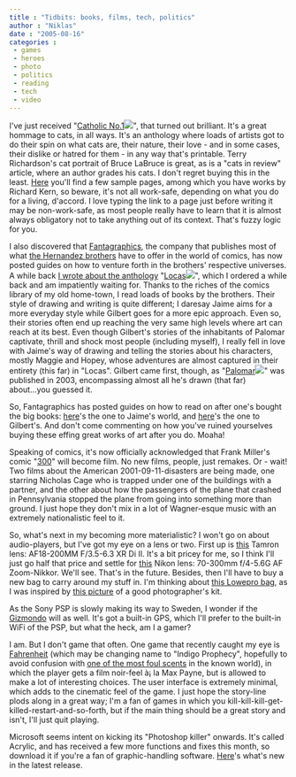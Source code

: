 ```yaml
---
title : "Tidbits: books, films, tech, politics"
author : "Niklas"
date : "2005-08-16"
categories : 
 - games
 - heroes
 - photo
 - politics
 - reading
 - tech
 - video
---
```


I've just received "[Catholic No.1](http://www.amazon.com/exec/obidos/redirect?link_code=ur2&camp=1789&tag=niklasblog-20&creative=9325&path=tg/detail/-/1933045159)![](http://www.assoc-amazon.com/e/ir?t=niklasblog-20&l=ur2&o=1)", that turned out brilliant. It's a great hommage to cats, in all ways. It's an anthology where loads of artists got to do their spin on what cats are, their nature, their love - and in some cases, their dislike or hatred for them - in any way that's printable. Terry Richardson's cat portrait of Bruce LaBruce is great, as is a "cats in review" article, where an author grades his cats. I don't regret buying this in the least. [Here](http://www.eviltwinpublications.com/CATHOLIC2_1.html) you'll find a few sample pages, among which you have works by Richard Kern, so beware, it's not all work-safe, depending on what you do for a living, d'accord. I love typing the link to a page just before writing it may be non-work-safe, as most people really have to learn that it is almost always obligatory not to take anything out of its context. That's fuzzy logic for you.

I also discovered that [Fantagraphics](http://www.fantagraphics.com), the company that publishes most of what [the Hernandez brothers](http://www.fantagraphics.com/artist/losbros/losbros.html) have to offer in the world of comics, has now posted guides on how to venture forth in the brothers' respective universes. A while back [I wrote about the anthology](https://niklasblog.com/?p=567) "[Locas](http://www.amazon.com/exec/obidos/redirect?link_code=ur2&camp=1789&tag=niklasblog-20&creative=9325&path=tg/detail/-/156097611X)![](http://www.assoc-amazon.com/e/ir?t=niklasblog-20&l=ur2&o=1)", which I ordered a while back and am impatiently waiting for. Thanks to the riches of the comics library of my old home-town, I read loads of books by the brothers. Their style of drawing and writing is quite different; I daresay Jaime aims for a more everyday style while Gilbert goes for a more epic approach. Even so, their stories often end up reaching the very same high levels where art can reach at its best. Even though Gilbert's stories of the inhabitants of Palomar captivate, thrill and shock most people (including myself), I really fell in love with Jaime's way of drawing and telling the stories about his characters, mostly Maggie and Hopey, whose adventures are almost captured in their entirety (this far) in "Locas". Gilbert came first, though, as "[Palomar](http://www.amazon.com/exec/obidos/redirect?link_code=ur2&camp=1789&tag=niklasblog-20&creative=9325&path=ASIN/1560975393)![](http://www.assoc-amazon.com/e/ir?t=niklasblog-20&l=ur2&o=1)" was published in 2003, encompassing almost all he's drawn (that far) about...you guessed it.

So, Fantagraphics has posted guides on how to read on after one's bought the big books: [here](http://www.fantagraphics.com/blog/archive/2005_08_01_fantagraphics_archive.html#112380249335003546)'s the one to Jaime's world, and [here](http://www.fantagraphics.com/blog/archive/2005_08_01_fantagraphics_archive.html#112380494268199846)'s the one to Gilbert's. And don't come commenting on how you've ruined yourselves buying these effing great works of art after you do. Moaha!

Speaking of comics, it's now officially acknowledged that Frank Miller's comic "[300](http://www.night-flight.com/fmiller/fmiller300.html)" will become film. No new films, people, just remakes. Or - wait! Two films about the American 2001-09-11-disasters are being made, one starring Nicholas Cage who is trapped under one of the buildings with a partner, and the other about how the passengers of the plane that crashed in Pennsylvania stopped the plane from going into something more than ground. I just hope they don't mix in a lot of Wagner-esque music with an extremely nationalistic feel to it.

So, what's next in my becoming more materialistic? I won't go on about audio-players, but I've got my eye on a lens or two. First up is [this](http://tamron.com/lenses/prod/18200_diII.asp) Tamron lens: AF18-200MM F/3.5-6.3 XR Di II. It's a bit pricey for me, so I think I'll just go half that price and settle for [this](http://www.nikonusa.com/template.php?cat=1&grp=5&productNr=1928) Nikon lens: 70-300mm f/4-5.6G AF Zoom-Nikkor. We'll see. That's in the future. Besides, then I'll have to buy a new bag to carry around my stuff in. I'm thinking about [this Lowepro bag](http://lowepro.com/Products/Backpacks/allWeather/CompuTrekker_AW.aspx), as I was inspired by [this picture](http://wvs.topleftpixel.com/archives/misc_entries/050813_1281.shtml) of a good photographer's kit.

As the Sony PSP is slowly making its way to Sweden, I wonder if the [Gizmondo](http://www.gizmondo.com) will as well. It's got a built-in GPS, which I'll prefer to the built-in WiFi of the PSP, but what the heck, am I a gamer?

I am. But I don't game that often. One game that recently caught my eye is [Fahrenheit](http://www.fahrenheitgame.com) (which may be changing name to "Indigo Prophecy", hopefully to avoid confusion with [one of the most foul scents](http://www.escentual.co.uk/christian_dior/fahrenheit.html) in the known world), in which the player gets a film noir-feel à¡ la Max Payne, but is allowed to make a lot of interesting choices. The user interface is extremely minimal, which adds to the cinematic feel of the game. I just hope the story-line plods along in a great way; I'm a fan of games in which you kill-kill-kill-get-killed-restart-and-so-forth, but if the main thing should be a great story and isn't, I'll just quit playing.

Microsoft seems intent on kicking its "Photoshop killer" onwards. It's called Acrylic, and has received a few more functions and fixes this month, so download it if you're a fan of graphic-handling software. [Here](http://www.microsoft.com/products/expression/whatsnew.aspx)'s what's new in the latest release.
